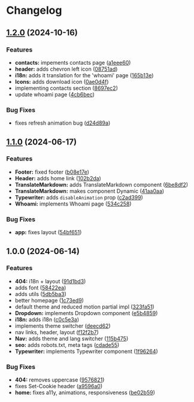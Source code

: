 # Changelog

## [1.2.0](https://github.com/valerio-pescatori/portfolio/compare/v1.1.0...v1.2.0) (2024-10-16)


### Features

* **contacts:** impements contacts page ([a1eee60](https://github.com/valerio-pescatori/portfolio/commit/a1eee60124ae9b6738d5b7fa001eef75831101d0))
* **header:** adds chevron left icon ([08751ad](https://github.com/valerio-pescatori/portfolio/commit/08751ad0fe648df863f5b2c3a455957a3f7ca446))
* **i18n:** adds it translation for the 'whoami' page ([165b13e](https://github.com/valerio-pescatori/portfolio/commit/165b13ed31a3dbd5d819741414e5d8757c605037))
* **Icons:** adds download icon ([0ae0d4f](https://github.com/valerio-pescatori/portfolio/commit/0ae0d4f9f7a2ad284d6c61f0627aff0304d76bbb))
* implementing contacts section ([8697ec2](https://github.com/valerio-pescatori/portfolio/commit/8697ec24164eaa5887d10b35f88d4687bbf7f789))
* update whoami page ([4cb6bec](https://github.com/valerio-pescatori/portfolio/commit/4cb6bec8cc8ca06c830e092b9eb27253f52f19f5))


### Bug Fixes

* fixes refresh animation bug ([d24d89a](https://github.com/valerio-pescatori/portfolio/commit/d24d89aca6b9e69f24c163954060a2c607cc112a))

## [1.1.0](https://github.com/valerio-pescatori/portfolio/compare/v1.0.0...v1.1.0) (2024-06-17)


### Features

* **Footer:** fixed footer ([b08e17e](https://github.com/valerio-pescatori/portfolio/commit/b08e17e7be5d72b7f6cffa6101e2eb5c6ff43eaf))
* **Header:** adds home link ([102b2da](https://github.com/valerio-pescatori/portfolio/commit/102b2da014b490ccff947277a0926cf16bc5831e))
* **TranslateMarkdown:** adds TranslateMarkdown component ([6be8df2](https://github.com/valerio-pescatori/portfolio/commit/6be8df28fd397f65c2fbeded3f4bf569fef34715))
* **TranslateMarkdown:** makes component Dynamic ([41aa0aa](https://github.com/valerio-pescatori/portfolio/commit/41aa0aab096c34565271d65fc83ce371d33432ad))
* **Typewriter:** adds `disableAnimation` prop ([c2ad399](https://github.com/valerio-pescatori/portfolio/commit/c2ad399907228d2730b50dcbc58233c9a7515ae5))
* **Whoami:** implements Whoami page ([534c258](https://github.com/valerio-pescatori/portfolio/commit/534c25839fbae12378acfb2ea4dc0533502e33c2))


### Bug Fixes

* **app:** fixes layout ([54bf651](https://github.com/valerio-pescatori/portfolio/commit/54bf6512ae317b6de3680e20adbd5ea27edb835e))

## 1.0.0 (2024-06-14)


### Features

* **404:** i18n + layout ([91d1bd3](https://github.com/valerio-pescatori/portfolio/commit/91d1bd38f806a5807f968d9a562b9d629d92eba5))
* adds font ([58422ea](https://github.com/valerio-pescatori/portfolio/commit/58422ea4230f559d63728d169ba75bec54d417f3))
* adds utils ([5db5ba3](https://github.com/valerio-pescatori/portfolio/commit/5db5ba3d6651e59059bdefb4167ca4d72b57beb4))
* better homepage ([1c73ed9](https://github.com/valerio-pescatori/portfolio/commit/1c73ed9c4f104fcc15949e1f130265297c31bfae))
* default theme and reduced motion partial impl ([323fa51](https://github.com/valerio-pescatori/portfolio/commit/323fa51bd9f203d335e0862d34ccb1d54c06ff6d))
* **Dropdown:** implements Dropdown component ([e5b4859](https://github.com/valerio-pescatori/portfolio/commit/e5b48592f97bc045cc6a15a3c2c2b966094beeea))
* **i18n:** adds i18n ([c0c5e3a](https://github.com/valerio-pescatori/portfolio/commit/c0c5e3a6c50477d13f280b31b5b7950374e35e92))
* implements theme switcher ([deecd62](https://github.com/valerio-pescatori/portfolio/commit/deecd62b6b806d1104a2cf77754dc5e9adc2634f))
* nav links, header, layout ([f12f2b7](https://github.com/valerio-pescatori/portfolio/commit/f12f2b71a3132a48e22c2c5fc5d3cfe2ffaac1db))
* **Nav:** adds theme and lang switcher ([115b475](https://github.com/valerio-pescatori/portfolio/commit/115b47590a58d8067482a9e85930d35dad0f27fd))
* **seo:** adds robots.txt, meta tags ([cdade55](https://github.com/valerio-pescatori/portfolio/commit/cdade55a07900a0d3fc835d48c92f80e4e54d399))
* **Typewriter:** implements Typewriter component ([1f96264](https://github.com/valerio-pescatori/portfolio/commit/1f96264fba431764dc8f7815f2793f7f43609e83))


### Bug Fixes

* **404:** removes uppercase ([9576821](https://github.com/valerio-pescatori/portfolio/commit/95768210ebd964604c81f93d6625ffff184fc610))
* fixes Set-Cookie header ([a9596a0](https://github.com/valerio-pescatori/portfolio/commit/a9596a024f78757a758357abf64c6208d6be6247))
* **home:** fixes a11y, animations, responsiveness ([be02b59](https://github.com/valerio-pescatori/portfolio/commit/be02b59cf35d83f507575bd12a2f63ff9863e394))

